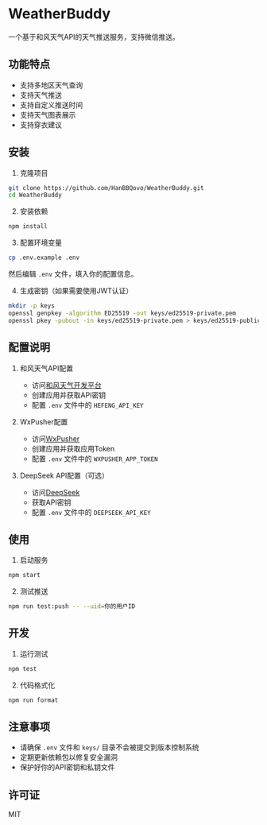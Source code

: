 # WeatherBuddy

一个基于和风天气API的天气推送服务，支持微信推送。

## 功能特点

- 支持多地区天气查询
- 支持天气推送
- 支持自定义推送时间
- 支持天气图表展示
- 支持穿衣建议

## 安装

1. 克隆项目

```bash
git clone https://github.com/HanBBQovo/WeatherBuddy.git
cd WeatherBuddy
```

2. 安装依赖

```bash
npm install
```

3. 配置环境变量

```bash
cp .env.example .env
```

然后编辑 `.env` 文件，填入你的配置信息。

4. 生成密钥（如果需要使用JWT认证）

```bash
mkdir -p keys
openssl genpkey -algorithm ED25519 -out keys/ed25519-private.pem
openssl pkey -pubout -in keys/ed25519-private.pem > keys/ed25519-public.pem
```

## 配置说明

1. 和风天气API配置

   - 访问[和风天气开发平台](https://dev.qweather.com/)
   - 创建应用并获取API密钥
   - 配置 `.env` 文件中的 `HEFENG_API_KEY`

2. WxPusher配置

   - 访问[WxPusher](https://wxpusher.zjiecode.com/)
   - 创建应用并获取应用Token
   - 配置 `.env` 文件中的 `WXPUSHER_APP_TOKEN`

3. DeepSeek API配置（可选）
   - 访问[DeepSeek](https://deepseek.com/)
   - 获取API密钥
   - 配置 `.env` 文件中的 `DEEPSEEK_API_KEY`

## 使用

1. 启动服务

```bash
npm start
```

2. 测试推送

```bash
npm run test:push -- --uid=你的用户ID
```

## 开发

1. 运行测试

```bash
npm test
```

2. 代码格式化

```bash
npm run format
```

## 注意事项

- 请确保 `.env` 文件和 `keys/` 目录不会被提交到版本控制系统
- 定期更新依赖包以修复安全漏洞
- 保护好你的API密钥和私钥文件

## 许可证

MIT
